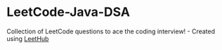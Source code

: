 # LeetCode-Java-DSA
Collection of LeetCode questions to ace the coding interview! - Created using [LeetHub](https://github.com/QasimWani/LeetHub)
